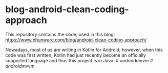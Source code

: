 # blog-android-clean-coding-approach
This repository contains the code, used in this blog: https://www.phunware.com/blog/android-clean-coding-approach/

Nowadays, most of us are writing in Kotlin for Android; however, when this code was first written, Kotlin had just recently become an officially supported language and thus this project is in Java.
#   a n d r o i d _ m v v m  
 #   a n d r o i d _ m v v m  
 